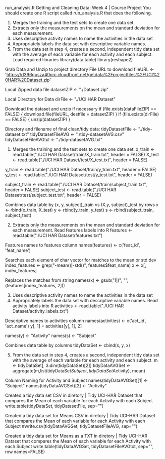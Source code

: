 run_analysis.R
Getting and Cleaning Data: Week 4 | Course Project
You should create one R script called run_analysis.R that does the following.
1. Merges the training and the test sets to create one data set.
2. Extracts only the measurements on the mean and standard deviation for each measurement.
3. Uses descriptive activity names to name the activities in the data set
4. Appropriately labels the data set with descriptive variable names.
5. From the data set in step 4, creates a second, independent tidy data set with the average of each variable for each activity and each subject.
Load required libraries
library(data.table) library(reshape2)

Grab Data and Unzip to project directory
File URL to download
fileURL <- 'https://d396qusza40orc.cloudfront.net/getdata%2Fprojectfiles%2FUCI%20HAR%20Dataset.zip'

Local Zipped data file
datasetZIP <- "./Dataset.zip"

Local Directory for Data
dirFile <- "./UCI HAR Dataset"

Download the dataset and unzip if necessary
if (file.exists(dataFileZIP) == FALSE) { download.file(fileURL, destfile = datasetZIP) } if (file.exists(dirFile) == FALSE) { unzip(datasetZIP) }

Directory and filename of final clean/tidy data:
tidyDatasetFile <- "./tidy-dataset.txt" tidyDatasetFileAVG <- "./tidy-datasetAVG.csv" tidyDatasetFileAVGtxt <- "./tidy-datasetAVG.txt"

1. Merges the training and the test sets to create one data set.
x_train <- read.table("./UCI HAR Dataset/train/X_train.txt", header = FALSE) X_test <- read.table("./UCI HAR Dataset/test/X_test.txt", header = FALSE)

y_train <- read.table("./UCI HAR Dataset/train/y_train.txt", header = FALSE) y_test <- read.table("./UCI HAR Dataset/test/y_test.txt", header = FALSE)

subject_train <- read.table("./UCI HAR Dataset/train/subject_train.txt", header = FALSE) subject_test <- read.table("./UCI HAR Dataset/test/subject_test.txt", header = FALSE)

Combines data table by (x, y, subject)_train vs (X,y, subject)_test by rows
x <- rbind(x_train, X_test) y <- rbind(y_train, y_test) s <- rbind(subject_train, subject_test)

2. Extracts only the measurements on the mean and standard deviation for each measurement.
Read features labels into R
features <- read.table("./UCI HAR Dataset/features.txt")

Features names to features column
names(features) <- c('feat_id', 'feat_name')

Searches each element of char vector for matches to the mean or std dev
index_features <- grep("-mean\(\)|-std\(\)", features$feat_name) x <- x[, index_features]

Replaces the matches from string
names(x) <- gsub("\(|\)", "", (features[index_features, 2]))

3. Uses descriptive activity names to name the activities in the data set
4. Appropriately labels the data set with descriptive variable names.
Read activity labels into R
activities <- read.table("./UCI HAR Dataset/activity_labels.txt")

Descriptive names to activities column
names(activities) <- c('act_id', 'act_name') y[, 1] = activities[y[, 1], 2]

names(y) <- "Activity" names(s) <- "Subject"

Combines data table by columns
tidyDataSet <- cbind(s, y, x)

5. From the data set in step 4, creates a second, independent tidy data set with
the average of each variable for each activity and each subject.
m <- tidyDataSet[, 3:dim(tidyDataSet)[2]] tidyDataAVGSet <- aggregate(m,list(tidyDataSet$Subject, tidyDataSet$Activity), mean)

Column Naming for Activity and Subject
names(tidyDataAVGSet)[1] <- "Subject" names(tidyDataAVGSet)[2] <- "Activity"

Created a tidy data set CSV in diretory | Tidy UCI-HAR Dataset that compares the Mean of each variable for each Activity with each Subject
write.table(tidyDataSet, tidyDatasetFile, sep="")

Created a tidy data set for Means CSV in diretory | Tidy UCI-HAR Dataset that compares the Mean of each variable for each Activity with each Subject
#write.csv(tidyDataAVGSet, tidyDatasetFileAVG, sep="")

Created a tidy data set for Means as a TXT in diretory | Tidy UCI-HAR Dataset that compares the Mean of each variable for each Activity with each Subject
write.table(tidyDataAVGSet, tidyDatasetFileAVGtxt, sep="", row.names=FALSE)
